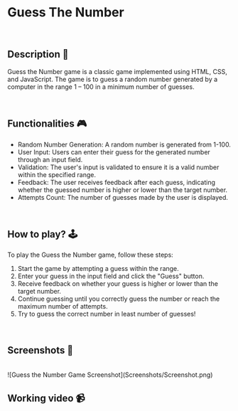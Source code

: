 # **Guess The Number** 

<br>

## **Description 📃**
Guess the Number game is a classic game implemented using HTML, CSS, and JavaScript. The game is to guess a random number generated by a computer in the range 1 – 100 in a minimum number of guesses. 


<br>

## **Functionalities 🎮**

- Random Number Generation: A random number is generated from 1-100.
- User Input: Users can enter their guess for the generated number through an input field.
- Validation: The user's input is validated to ensure it is a valid number within the specified range.
- Feedback: The user receives feedback after each guess, indicating whether the guessed number is higher or lower than the target number.
- Attempts Count: The number of guesses made by the user is displayed. 

<br>

## **How to play? 🕹️**
To play the Guess the Number game, follow these steps:

1. Start the game by attempting a guess within the range. 
2. Enter your guess in the input field and click the "Guess" button.
3. Receive feedback on whether your guess is higher or lower than the target number.
4. Continue guessing until you correctly guess the number or reach the maximum number of attempts.
5. Try to guess the correct number in least number of guesses!


<br>

## **Screenshots 📸**

<br>
![Guess the Number Game Screenshot](Screenshots/Screenshot.png)

<br>

## **Working video 📹**
